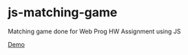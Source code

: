 # js-matching-game

Matching game done for Web Prog HW Assignment using JS

[Demo](https://codd.cs.gsu.edu/~bjackson66/hw/hw4/game-home.html)
